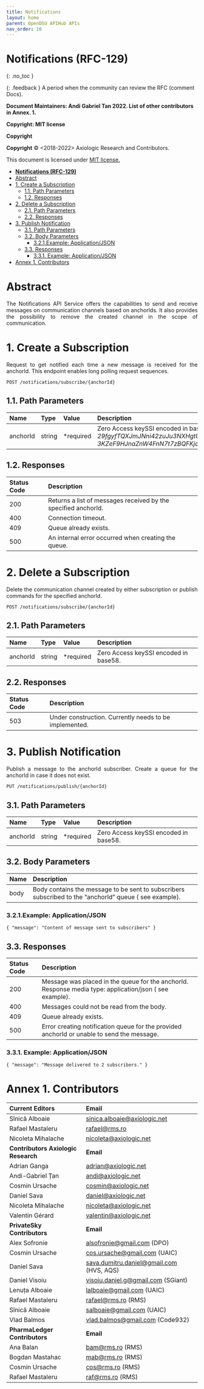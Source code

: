 ```yaml
---
title: Notifications 
layout: home
parent: OpenDSU APIHub APIs
nav_order: 10
---
```


# **Notifications (RFC-129)**

{: .no_toc }

{: .feedback }
A period when the community can review the RFC (comment Docs).


**Document Maintainers: Andi Gabriel Tan 2022. List of other contributors in Annex. 1.**

**Copyright: MIT license**

**Copyright**

**Copyright** ©  <2018-2022> Axiologic Research and Contributors.

This document is licensed under <a href="https://en.wikipedia.org/wiki/MIT_License">MIT license.</a>

<!-- TOC -->
* [**Notifications (RFC-129)**](#notifications-rfc-129)
* [Abstract](#abstract)
* [1. Create a Subscription](#1-create-a-subscription)
  * [1.1. Path Parameters](#11-path-parameters)
  * [1.2. Responses](#12-responses)
* [2. Delete a Subscription](#2-delete-a-subscription)
  * [2.1. Path Parameters](#21-path-parameters)
  * [2.2. Responses](#22-responses)
* [3. Publish Notification](#3-publish-notification)
  * [3.1. Path Parameters](#31-path-parameters)
  * [3.2. Body Parameters](#32-body-parameters)
    * [3.2.1.Example: Application/JSON](#321example-applicationjson)
  * [3.3. Responses](#33-responses)
    * [3.3.1. Example: Application/JSON](#331-example-applicationjson)
* [Annex 1. Contributors](#annex-1-contributors)
<!-- TOC -->


# Abstract
<p style='text-align: justify;'>The Notifications API Service offers the capabilities to send and receive messages on communication channels based on anchorIds. It also provides the possibility to remove the created channel in the scope of communication.
</p>

# 1. Create a Subscription

<p style='text-align: justify;'>Request to get notified each time a new message is received for the anchorId. This endpoint enables long polling request sequences.
</p>

    POST /notifications/subscribe/{anchorId}

## 1.1. Path Parameters

| Name     | Type     | Value     | Description                                                                                                                                        |
|:---------|:---------|:----------|:---------------------------------------------------------------------------------------------------------------------------------------------------|
| anchorId | string   | *required | Zero Access keySSI encoded in base58. Example: _29fgyfTQXJmJNni42zuJu3NXHgtUuXk3318NMMTrYKfj1gwAttt16rKq3vPCUjFV 3KZeF9HJnaZnW4FnN7t7zBQFKjdXBwX._ |


## 1.2. Responses

| Status Code   | Description                                                      |
|:--------------|:-----------------------------------------------------------------|
| 200           | Returns a list of messages received by the specified anchorId.   |
| 400           | Connection timeout.                                              |
| 409           | Queue already exists.                                            |
| 500           | An internal error occurred when creating the queue.              |


# 2. Delete a Subscription

<p style='text-align: justify;'>Delete the communication channel created by either subscription or publish commands for the specified anchorId.
</p>

    POST /notifications/subscribe/{anchorId}

## 2.1. Path Parameters

| Name          | Type    | Value      | Description                            |
|:--------------|:--------|:-----------|:---------------------------------------|
| anchorId      | string  | *required  | Zero Access keySSI encoded in base58.  |

## 2.2. Responses

| Status Code | Description                                             |
|:------------|:--------------------------------------------------------|
| 503         | Under construction. Currently needs to be implemented.  |


# 3. Publish Notification

<p style='text-align: justify;'>Publish a message to the anchorId subscriber. Create a queue for the anchorId in case it does not exist.
</p>

    PUT /notifications/publish/{anchorId}

## 3.1. Path Parameters

| Name      | Type    | Value      | Description                            |
|:----------|:--------|:-----------|:---------------------------------------|
| anchorId  | string  | *required  | Zero Access keySSI encoded in base58.  |


## 3.2. Body Parameters

| Name      | Description                                                                                             |
|:----------|:--------------------------------------------------------------------------------------------------------|
| body      | Body contains the message to be sent to subscribers subscribed to the “anchorId” queue ( see example).  |

### 3.2.1.Example: Application/JSON

``
{
   "message": "Content of message sent to subscribers"
  }
``

## 3.3. Responses

| Status Code | Description                                                                                             |
|:------------|:--------------------------------------------------------------------------------------------------------|
| 200         | Message was placed in the queue for the anchorId. Response media type: application/json ( see example). |
| 400         | Messages could not be read from the body.                                                               |
| 409         | Queue already exists.                                                                                   |
| 500         | Error creating notification queue for the provided anchorId or unable to send the message.              |


### 3.3.1. Example: Application/JSON

``
{
   "message": "Message delivered to 2 subscribers."
  }
``

# Annex 1. Contributors

| **Current Editors**                         | **Email**                                 |
|:--------------------------------------------|:------------------------------------------|
| Sînică Alboaie                              | sinica.alboaie@axiologic.net              |
| Rafael Mastaleru                            | rafael@rms.ro                             |
| Nicoleta Mihalache                          | nicoleta@axiologic.net                    |
| **Contributors Axiologic Research**         | **Email**                                 |
| Adrian Ganga                                | adrian@axiologic.net                      |
| Andi-Gabriel Țan                            | andi@axiologic.net                        |
| Cosmin Ursache                              | cosmin@axiologic.net                      |
| Daniel Sava                                 | daniel@axiologic.net                      |
| Nicoleta Mihalache                          | nicoleta@axiologic.net                    |
| Valentin Gérard                             | valentin@axiologic.net                    |
| **PrivateSky Contributors**                 | **Email**                                 |
| Alex Sofronie                               | alsofronie@gmail.com (DPO)                |
| Cosmin Ursache                              | cos.ursache@gmail.com (UAIC)              |
| Daniel Sava                                 | sava.dumitru.daniel@gmail.com (HVS, AQS)  |
| Daniel Visoiu                               | visoiu.daniel.g@gmail.com (SGiant)        |
| Lenuța Alboaie                              | lalboaie@gmail.com (UAIC)                 |
| Rafael Mastaleru                            | rafael@rms.ro (RMS)                       |
| Sînică Alboaie                              | salboaie@gmail.com (UAIC)                 |
| Vlad Balmos                                 | vlad.balmos@gmail.com (Code932)           |
| **PharmaLedger Contributors**               | **Email**                                 |
| Ana Balan                                   | bam@rms.ro (RMS)                          |
| Bogdan Mastahac                             | mab@rms.ro (RMS)                          |
| Cosmin Ursache                              | cos@rms.ro (RMS)                          |
| Rafael Mastaleru                            | raf@rms.ro (RMS)                          |



